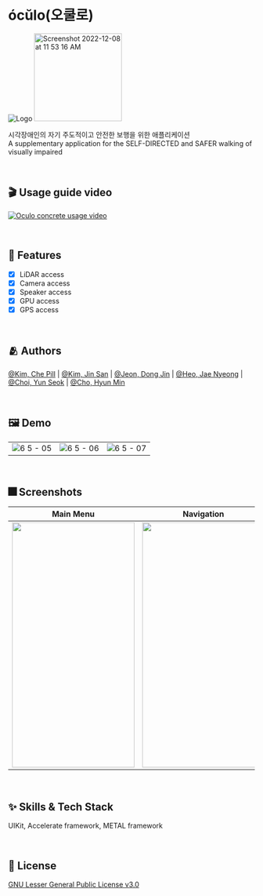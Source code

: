 # ócŭlo(오쿨로)

![Logo](https://github.com/ADA-1st-macro-walikngAssistant/WalkingAssistant_iOS/blob/dev/Oculo/Assets.xcassets/AppIcon.appiconset/180.png)  <img width="179" alt="Screenshot 2022-12-08 at 11 53 16 AM" src="https://user-images.githubusercontent.com/82295573/206344616-28510432-9ad4-4cbf-874c-ca74e486d658.png">

시각장애인의 자기 주도적이고 안전한 보행을 위한 애플리케이션<br>
A supplementary application for the SELF-DIRECTED and SAFER walking of visually impaired

<br>

## 🎬 Usage guide video

[![Oculo concrete usage video](https://img.youtube.com/vi/5vWxZMugUlc/mqdefault.jpg)](https://www.youtube.com/embed/5vWxZMugUlc)

<br>

## :pushpin: Features

- [x] LiDAR access
- [x] Camera access
- [x] Speaker access
- [x] GPU access
- [x] GPS access

<br>

## :people_hugging: Authors

[@Kim, Che Pill](https://www.github.com/garlicvread) | [@Kim, Jin San](https://github.com/realmountain1129) | [@Jeon, Dong Jin](https://github.com/hotsunnyday) | [@Heo, Jae Nyeong](https://github.com/mizz0224) | [@Choi, Yun Seok](https://github.com/YunSeok-Choi) | [@Cho, Hyun Min](https://github.com/Tempnixk)

<br>

## :framed_picture: Demo

<!-- <a href="" target="_blank">Demonstration Video Clip</a><br> -->
|  |  |  |
|:---:|:---:|:---:|
|![6 5 - 05](https://user-images.githubusercontent.com/16621556/205229241-dbc7099c-da57-47f5-8e43-9abe50feb3a7.jpg)|![6 5 - 06](https://user-images.githubusercontent.com/16621556/205229248-0fdaf962-5edf-43e9-8294-3b4c84cc3287.jpg)|![6 5 - 07](https://user-images.githubusercontent.com/16621556/205229251-d7b6999e-f432-4ceb-9b87-79e3bb81fcf5.jpg)|

<br>

## :fireworks: Screenshots

| Main Menu | Navigation | Environment Reader | Text Reader |
|:---:|:---:|:---:|:---:|
|<img width="250" height="500" src="https://user-images.githubusercontent.com/16621556/205229219-17a80d84-bef3-4c24-852b-ffb392484e9e.jpg"/>|<img width="250" height="500" src="https://user-images.githubusercontent.com/16621556/205229170-ad593046-944d-4db3-b59b-f11db3220593.jpg"/>|<img width="250" height="500" src="https://user-images.githubusercontent.com/16621556/205229177-6b03920d-ce96-46a4-bc32-21c49e37b018.jpg"/>|<img width="250" height="500" src="https://user-images.githubusercontent.com/16621556/205229180-fe8f3192-011d-4e05-9876-b44653961324.jpg"/>|

<br>

## :sparkles: Skills & Tech Stack
UIKit, Accelerate framework, METAL framework

<!-- ## :books: Documentation

[Documentation](https://linktodocumentation) -->

<br>

## :lock_with_ink_pen: License

[GNU Lesser General Public License v3.0](https://choosealicense.com/licenses/lgpl-3.0/)
